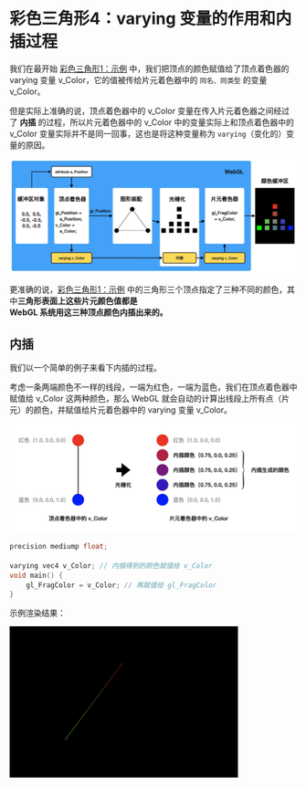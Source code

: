 # 彩色三角形4：varying 变量的作用和内插过程

我们在最开始 [彩色三角形1：示例](../lesson19/) 中，我们把顶点的颜色赋值给了顶点着色器的 varying 变量 v_Color，它的值被传给片元着色器中的 `同名、同类型` 的变量 v_Color。

但是实际上准确的说，顶点着色器中的 v_Color 变量在传入片元着色器之间经过了 **内插** 的过程，所以片元着色器中的 v_Color 中的变量实际上和顶点着色器中的 v_Color 变量实际并不是同一回事，这也是将这种变量称为 `varying`（变化的）变量的原因。

<img src="https://github.com/zqiangxu/webgl/blob/main/assets/book/chapter1/lesson22/process.png?raw=true" width="1000px"/>

更准确的说，[彩色三角形1：示例](../lesson19/) 中的三角形三个顶点指定了三种不同的颜色，其中**三角形表面上这些片元颜色值都是  
 WebGL 系统用这三种顶点颜色内插出来的。**

## 内插

我们以一个简单的例子来看下内插的过程。

考虑一条两端颜色不一样的线段，一端为红色，一端为蓝色，我们在顶点着色器中赋值给 v_Color 这两种颜色，那么 WebGL 就会自动的计算出线段上所有点（片元）的颜色，并赋值给片元着色器中的 varying 变量 v_Color。

<img src="https://github.com/zqiangxu/webgl/blob/main/assets/book/chapter1/lesson22/varying.png?raw=true" width="800px"/>

```c++
precision mediump float;

varying vec4 v_Color; // 内插得到的颜色赋值给 v_Color
void main() {
    gl_FragColor = v_Color; // 再赋值给 gl_FragColor
}
```

示例渲染结果：

<img src="https://github.com/zqiangxu/webgl/blob/main/assets/book/chapter1/lesson22/draw.png?raw=true" width="400px"/>
